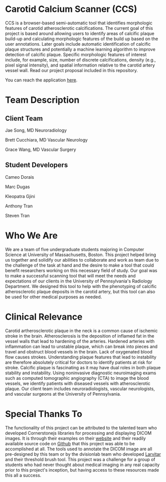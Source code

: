 # Carotid Calcium Scanner (CCS)

CCS is a browser-based semi-automatic tool that identifies morphologic features of carotid atherosclerotic calcifications. The current goal of this project is based around allowing users to identify areas of calcific plaque build-up and calculating morphologic features of the build up based on the user annotations. Later goals include automatic identification of calcific plaque structures and potentially a machine learning algorithm to improve detection of calcific plaque. Specific morphologic features of interest include, for example, size, number of discrete calcifications, density (e.g., pixel signal intensity), and spatial information relative to the carotid artery vessel wall. Read our project proposal included in this repository.

You can reach the application [here](https://cdorais1.github.io/CCS/).

# Team Description

## Client Team

Jae Song, MD Neuroradiology 

Brett Cucchiara, MD Vascular Neurology

Grace Wang, MD Vascular Surgery

## Student Developers

Cameo Dorais

Marc Dugas

Kleopatra Gjini

Anthony Tran

Steven Tran


# Who We Are 
We are a team of five undergraduate students majoring in Computer Science at University of Massachusetts, Boston. This project helped bring us together and solidify our abilities to collaborate and work as team due to the challenge of the task at hand and the desire to make a tool that could benefit researchers working on this necessary field of study. Our goal was to make a successful scanning tool that will meet the needs and expectations of our clients in the University of Pennsylvania's Radiology Department. We designed this tool to help with the phenotyping of calcific atherosclerotic plaque deposits in the carotid artery, but this tool can also be used for other medical purposes as needed.

# Clinical Relevance

Carotid artherosclerotic plaque in the neck is a common cause of ischemic stroke in the brain. Atherosclerosis is the deposition of inflamed fat in the vessel walls that lead to hardening of the arteries. Hardened arteries with inflammation can lead to unstable plaque, which can break into pieces and travel and obstruct blood vessels in the brain. Lack of oxygenated blood flow causes strokes. Understanding plaque features that lead to instability are therefore absolutely critical for doctors to identify patients at risk for stroke. Calcific plaque is fascinating as it may have dual roles in both plaque stability and instability. Using noninvasive diagnostic neuroimaging exams such as computed tomographic angiography (CTA) to image the blood vessels, we identify patients with diseased vessels with atherosclerotic plaque. Our client team includes neuroradiologists, vascular neurologists, and vascular surgeons at the University of Pennsylvania. 


# Special Thanks To

The functionality of this project can be attributed to the talented team who developed Cornerstonejs libraries for processing and displaying DICOM images. It is through their examples on their [website](https://www.cornerstonejs.org/) and their readily available source code on [Github](https://github.com/cornerstonejs) that this project was able to be accomplished at all. The tools used to annotate the DICOM image are all pre-designed by this team or by the dvisionlab team who developed [Larvitar](https://github.com/dvisionlab/Larvitar) and their threshold brush tool. This project was a challenge for a group of students who had never thought about medical imaging in any real capacity prior to this project's inception, but having access to these resources made this all a success. 

